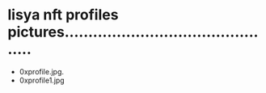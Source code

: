 # lisya nft profiles pictures..............................................
- 0xprofile.jpg.
- 0xprofile1.jpg
